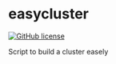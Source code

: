 # easycluster

[![GitHub license](https://sinfallas.files.wordpress.com/2016/02/gpl.png)](https://github.com/sinfallas/easycluster/blob/master/LICENSE)


Script to build a cluster easely
